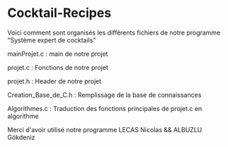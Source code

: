# Cocktail-Recipes

Voici comment sont organisés les différents fichiers de notre programme "Système expert de cocktails"

mainProjet.c 		: main de notre projet

projet.c		: Fonctions de notre projet

projet.h		: Header de notre projet

Creation_Base_de_C.h	: Remplissage de la base de connaissances

Algorithmes.c		: Traduction des fonctions principales de projet.c en algorithme

Merci d'avoir utilisé notre programme
LECAS Nicolas && ALBUZLU Gökdeniz
